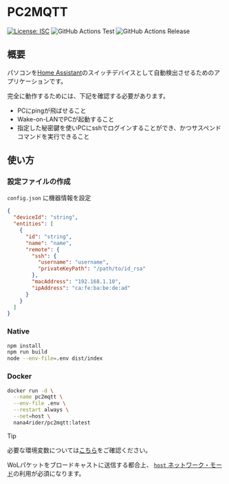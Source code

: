 # PC2MQTT

[![License: ISC](https://img.shields.io/github/license/nana4rider/pc2mqtt)](LICENSE)
![GitHub Actions Test](https://github.com/nana4rider/pc2mqtt/actions/workflows/test.yml/badge.svg)
![GitHub Actions Release](https://github.com/nana4rider/pc2mqtt/actions/workflows/release.yml/badge.svg)

## 概要

パソコンを[Home Assistant](https://www.home-assistant.io/)のスイッチデバイスとして自動検出させるためのアプリケーションです。

完全に動作するためには、下記を確認する必要があります。

- PCにpingが飛ばせること
- Wake-on-LANでPCが起動すること
- 指定した秘密鍵を使いPCにsshでログインすることができ、かつサスペンドコマンドを実行できること

## 使い方

### 設定ファイルの作成

`config.json` に機器情報を設定

```json
{
  "deviceId": "string",
  "entities": [
    {
      "id": "string",
      "name": "name",
      "remote": {
        "ssh": {
          "username": "username",
          "privateKeyPath": "/path/to/id_rsa"
        },
        "macAddress": "192.168.1.10",
        "ipAddress": "ca:fe:ba:be:de:ad"
      }
    }
  ]
}
```

### Native

```sh
npm install
npm run build
node --env-file=.env dist/index
```

### Docker

```sh
docker run -d \
  --name pc2mqtt \
  --env-file .env \
  --restart always \
  --net=host \
  nana4rider/pc2mqtt:latest
```

> [!TIP]  
> 必要な環境変数については[こちら](src/env.ts)をご確認ください。
>
> WoLパケットをブロードキャストに送信する都合上、 [`host` ネットワーク・モード](https://docs.docker.jp/network/host.html)の利用が必須になります。
